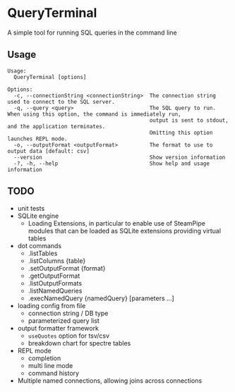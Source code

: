 # QueryTerminal

A simple tool for running SQL queries in the command line

## Usage
```
Usage:
  QueryTerminal [options]

Options:
  -c, --connectionString <connectionString>  The connection string used to connect to the SQL server.
  -q, --query <query>                        The SQL query to run. When using this option, the command is immediately run,
                                             output is sent to stdout, and the application terminates. 
                                             Omitting this option launches REPL mode.
  -o, --outputFormat <outputFormat>          The format to use to output data [default: csv]
  --version                                  Show version information
  -?, -h, --help                             Show help and usage information
```

## TODO
- unit tests
- SQLite engine
    - Loading Extensions, in particular to enable use of SteamPipe modules that can be loaded as SQLite extensions providing virtual tables
- dot commands
    - .listTables
    - .listColumns {table}
    - .setOutputFormat {format}
    - .getOutputFormat
    - .listOutputFormats
    - .listNamedQueries
    - .execNamedQuery {namedQuery} [parameters ...]
- loading config from file
    - connection string / DB type
    - parameterized query list
- output formatter framework
    - `useQuotes` option for tsv/csv
    - breakdown chart for spectre tables
- REPL mode
    - completion
    - multi line mode
    - command history
- Multiple named connections, allowing joins across connections
